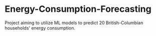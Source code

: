 # Energy-Consumption-Forecasting
Project aiming to utilize ML models to predict 20 British-Columbian households' energy consumption.

